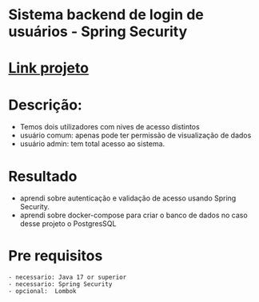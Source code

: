 # Sistema backend de login de usuários - Spring Security
# [Link projeto]() 

# Descrição:
- Temos dois utilizadores com nives de acesso distintos
- usuário comum: apenas pode ter permissão de visualização de dados
- usuário admin: tem total acesso ao sistema.

# Resultado
- aprendi sobre autenticação e validação de acesso usando Spring Security.
- aprendi sobre docker-compose para criar o banco de dados no caso desse projeto o PostgresSQL

# Pre requisitos
	- necessario: Java 17 or superior
    - necessario: Spring Security
	- opcional:  Lombok
